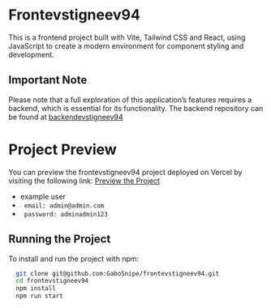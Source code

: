
# Frontevstigneev94

This is a frontend project built with Vite, Tailwind CSS and React, using JavaScript to create a modern environment for component styling and development.


## Important Note

Please note that a full exploration of this application’s features requires a backend, which is essential for its functionality. The backend repository can be found at [backendevstigneev94](https://github.com/GaboSnipe/backendevstigneev94)

# Project Preview

You can preview the frontevstigneev94 project deployed on Vercel by visiting the following link:
[Preview the Project](https://frontevstigneev94.vercel.app/)

- example user
- ``` email: admin@admin.com```
- ``` password: adminadmin123```

## Running the Project

To install and run the project with npm:

```bash
  git clone git@github.com:GaboSnipe/frontevstigneev94.git
  cd frontevstigneev94
  npm install
  npm run start
```
